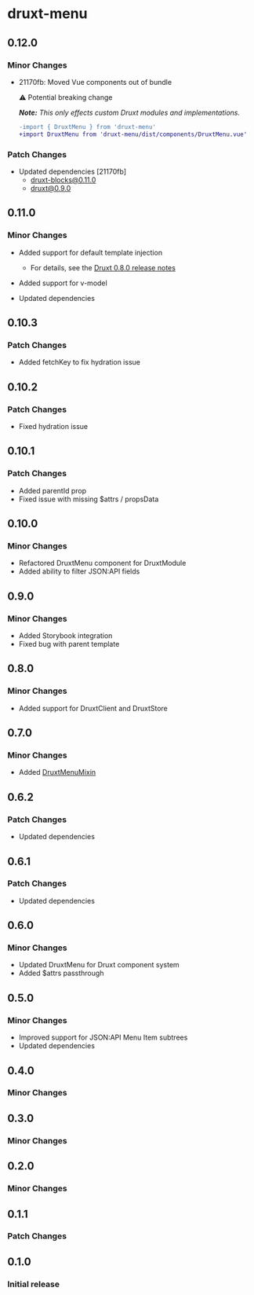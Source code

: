 # druxt-menu

## 0.12.0

### Minor Changes

- 21170fb: Moved Vue components out of bundle

  ⚠ Potential breaking change

  _**Note:** This only effects custom Druxt modules and implementations._

  ```diff
  -import { DruxtMenu } from 'druxt-menu'
  +import DruxtMenu from 'druxt-menu/dist/components/DruxtMenu.vue'
  ```

### Patch Changes

- Updated dependencies [21170fb]
  - druxt-blocks@0.11.0
  - druxt@0.9.0

## 0.11.0

### Minor Changes

- Added support for default template injection

  - For details, see the [Druxt 0.8.0 release notes](/api/packages/druxt/CHANGELOG#080)

- Added support for v-model
- Updated dependencies

## 0.10.3

### Patch Changes

- Added fetchKey to fix hydration issue

## 0.10.2

### Patch Changes

- Fixed hydration issue

## 0.10.1

### Patch Changes

- Added parentId prop
- Fixed issue with missing \$attrs / propsData

## 0.10.0

### Minor Changes

- Refactored DruxtMenu component for DruxtModule
- Added ability to filter JSON:API fields

## 0.9.0

### Minor Changes

- Added Storybook integration
- Fixed bug with parent template

## 0.8.0

### Minor Changes

- Added support for DruxtClient and DruxtStore

## 0.7.0

### Minor Changes

- Added [DruxtMenuMixin](/api/packages/menu/mixins/menu)

## 0.6.2

### Patch Changes

- Updated dependencies

## 0.6.1

### Patch Changes

- Updated dependencies

## 0.6.0

### Minor Changes

- Updated DruxtMenu for Druxt component system
- Added \$attrs passthrough

## 0.5.0

### Minor Changes

- Improved support for JSON:API Menu Item subtrees
- Updated dependencies

## 0.4.0

### Minor Changes

## 0.3.0

### Minor Changes

## 0.2.0

### Minor Changes

## 0.1.1

### Patch Changes

## 0.1.0

### Initial release
